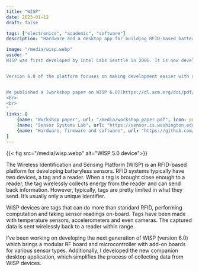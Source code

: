 ```yaml
---
title: "WISP"
date: 2023-01-12
draft: false

tags: ["electronics", "academic", "software"]
description: "Hardware and a desktop app for building RFID-based batteryless sensors"

image: "/media/wisp.webp"
aside: "
WISP was first developed by Intel Labs Seattle in 2006. It is now developed and maintained by the [UW Sensor Systems Lab](https://sensor.cs.washington.edu/).


Version 6.0 of the platform focuses on making development easier with a new modular hardware design and a companion desktop application.


We published a [workshop paper on WISP 6.0](https://dl.acm.org/doi/pdf/10.1145/3560905.3568109), which I presented at ACM LP-IoT in October, 2022.
<br>
<br>
"
links: [
    {name: "Workshop paper", url: "/media/workshop_paper.pdf", icon: pdf},
    {name: "Sensor Systems Lab", url: "https://sensor.cs.washington.edu/", icon: uw},
    {name: "Hardware, firmware and software", url: "https://github.com/wisp", icon: github},
]
---
```


{{< fig src="/media/wisp.webp" alt="WISP 5.0 device">}}

The Wireless Identification and Sensing Platform (WISP) is an RFID-based platform for developing batteryless sensors. RFID systems typically have two devices, a tag and a reader. When a tag is brought close enough to a reader, the tag wirelessly collects energy from the reader and can send back information. However, typically, tags are pretty limited in what they send. It’s usually only a unique identifier.

WISP devices are tags that can do more than standard RFID, performing computation and taking sensor readings on-board. Tags have been made with temperature sensors, accelerometers and even cameras. The captured data is sent wirelessly back to a reader within range.

I’ve been working on developing the next generation of WISP (version 6.0) which brings a modular RF board and microcontroller with add-on boards for various sensor types. Additionally, I developed the new companion desktop application, which simplifies the process of collecting data from WISP devices.